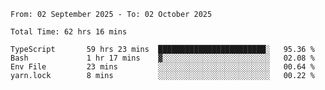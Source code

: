 <!--START_SECTION:waka-->

```abap
From: 02 September 2025 - To: 02 October 2025

Total Time: 62 hrs 16 mins

TypeScript       59 hrs 23 mins  ████████████████████████░   95.36 %
Bash             1 hr 17 mins    ▓░░░░░░░░░░░░░░░░░░░░░░░░   02.08 %
Env File         23 mins         ░░░░░░░░░░░░░░░░░░░░░░░░░   00.64 %
yarn.lock        8 mins          ░░░░░░░░░░░░░░░░░░░░░░░░░   00.22 %
```

<!--END_SECTION:waka-->
